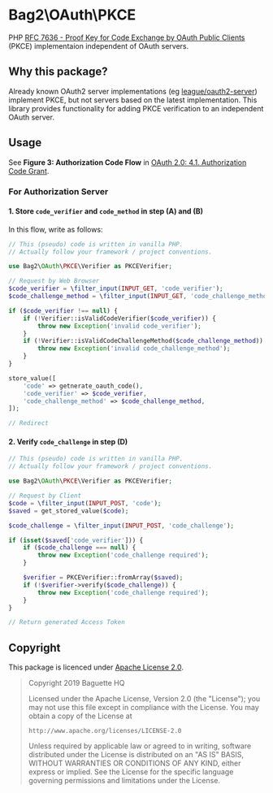 # Bag2\OAuth\PKCE

PHP [RFC 7636 - Proof Key for Code Exchange by OAuth Public Clients][rfc7636] (PKCE) implementaion independent of OAuth servers.

[rfc7636]: https://tools.ietf.org/html/rfc7636

## Why this package?

Already known OAuth2 server implementations (eg [league/oauth2-server]) implement PKCE, but not servers based on the latest implementation. This library provides functionality for adding PKCE verification to an independent OAuth server.

[league/oauth2-server]: https://oauth2.thephpleague.com/

## Usage

See **Figure 3: Authorization Code Flow** in [OAuth 2.0: 4.1.  Authorization Code Grant](https://tools.ietf.org/html/rfc6749#section-4.1).

### For Authorization Server

#### 1. Store `code_verifier` and `code_method` in **step (A) and (B)**

In this flow, write as follows:

```php
// This (pseudo) code is written in vanilla PHP.
// Actually follow your framework / project conventions.

use Bag2\OAuth\PKCE\Verifier as PKCEVerifier;

// Request by Web Browser
$code_verifier = \filter_input(INPUT_GET, 'code_verifier');
$code_challenge_method = \filter_input(INPUT_GET, 'code_challenge_method') ?: 'plain';

if ($code_verifier !== null) {
    if (!Verifier::isValidCodeVerifier($code_verifier)) {
        throw new Exception('invalid code_verifier');
    }
    if (!Verifier::isValidCodeChallengeMethod($code_challenge_method)) {
        throw new Exception('invalid code_challenge_method');
    }
}

store_value([
    'code' => getnerate_oauth_code(),
    'code_verifier' => $code_verifier,
    'code_challenge_method' => $code_challenge_method,
]);

// Redirect
```

#### 2. Verify `code_challenge` in **step (D)**

```php
// This (pseudo) code is written in vanilla PHP.
// Actually follow your framework / project conventions.

use Bag2\OAuth\PKCE\Verifier as PKCEVerifier;

// Request by Client
$code = \filter_input(INPUT_POST, 'code');
$saved = get_stored_value($code);

$code_challenge = \filter_input(INPUT_POST, 'code_challenge');

if (isset($saved['code_verifier'])) {
    if ($code_challenge === null) {
        throw new Exception('code_challenge required');
    }

    $verifier = PKCEVerifier::fromArray($saved);
    if (!$verifier->verify($code_challenge)) {
        throw new Exception('code_challenge required');
    }
}

// Return generated Access Token
```

## Copyright

This package is licenced under [Apache License 2.0][Apache-2.0].

> Copyright 2019 Baguette HQ
>
> Licensed under the Apache License, Version 2.0 (the "License");
> you may not use this file except in compliance with the License.
> You may obtain a copy of the License at
>
>     http://www.apache.org/licenses/LICENSE-2.0
>
> Unless required by applicable law or agreed to in writing, software
> distributed under the License is distributed on an "AS IS" BASIS,
> WITHOUT WARRANTIES OR CONDITIONS OF ANY KIND, either express or implied.
> See the License for the specific language governing permissions and
> limitations under the License.

[Apache-2.0]: https://www.apache.org/licenses/LICENSE-2.0
